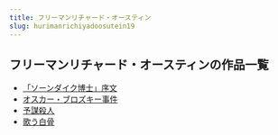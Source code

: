```yaml
---
title: フリーマンリチャード・オースティン
slug: hurimanrichiyadoosutein19
---
```


## フリーマンリチャード・オースティンの作品一覧

- [「ソーンダイク博士」序文](sondaikuboshixuwen4f)
- [オスカー・ブロズキー事件](osukaburozukishijian77)
- [予謀殺人](yumousharenc8)
- [歌う白骨](geubaigudf)
